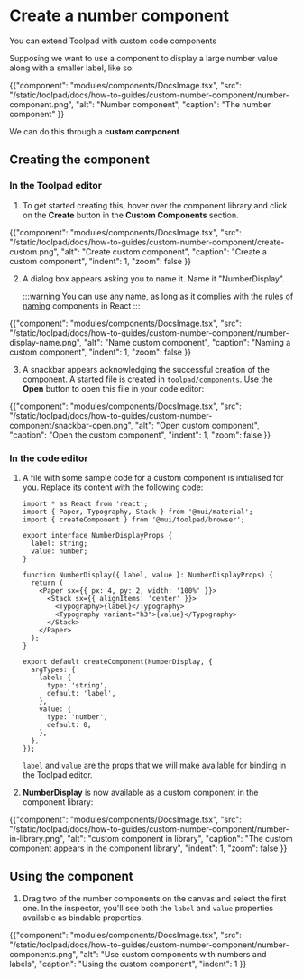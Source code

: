 # Create a number component

<p class="description">You can extend Toolpad with custom code components </p>

Supposing we want to use a component to display a large number value along with a smaller label, like so:

{{"component": "modules/components/DocsImage.tsx", "src": "/static/toolpad/docs/how-to-guides/custom-number-component/number-component.png", "alt": "Number component", "caption": "The number component" }}

We can do this through a **custom component**.

## Creating the component

### In the Toolpad editor

1. To get started creating this, hover over the component library and click on the **Create** button in the **Custom Components** section.

{{"component": "modules/components/DocsImage.tsx", "src": "/static/toolpad/docs/how-to-guides/custom-number-component/create-custom.png", "alt": "Create custom component", "caption": "Create a custom component", "indent": 1, "zoom": false }}

2. A dialog box appears asking you to name it. Name it "NumberDisplay".

   :::warning
   You can use any name, as long as it complies with the [rules of naming](https://react.dev/learn/your-first-component) components in React
   :::

{{"component": "modules/components/DocsImage.tsx", "src": "/static/toolpad/docs/how-to-guides/custom-number-component/number-display-name.png", "alt": "Name custom component", "caption": "Naming a custom component", "indent": 1, "zoom": false }}

3. A snackbar appears acknowledging the successful creation of the component. A started file is created in `toolpad/components`. Use the **Open** button to open this file in your code editor:

{{"component": "modules/components/DocsImage.tsx", "src": "/static/toolpad/docs/how-to-guides/custom-number-component/snackbar-open.png", "alt": "Open custom component", "caption": "Open the custom component", "indent": 1, "zoom": false }}

### In the code editor

1. A file with some sample code for a custom component is initialised for you. Replace its content with the following code:

   ```tsx
   import * as React from 'react';
   import { Paper, Typography, Stack } from '@mui/material';
   import { createComponent } from '@mui/toolpad/browser';

   export interface NumberDisplayProps {
     label: string;
     value: number;
   }

   function NumberDisplay({ label, value }: NumberDisplayProps) {
     return (
       <Paper sx={{ px: 4, py: 2, width: '100%' }}>
         <Stack sx={{ alignItems: 'center' }}>
           <Typography>{label}</Typography>
           <Typography variant="h3">{value}</Typography>
         </Stack>
       </Paper>
     );
   }

   export default createComponent(NumberDisplay, {
     argTypes: {
       label: {
         type: 'string',
         default: 'label',
       },
       value: {
         type: 'number',
         default: 0,
       },
     },
   });
   ```

   `label` and `value` are the props that we will make available for binding in the Toolpad editor.

2. **NumberDisplay** is now available as a custom component in the component library:

{{"component": "modules/components/DocsImage.tsx", "src": "/static/toolpad/docs/how-to-guides/custom-number-component/number-in-library.png", "alt": "custom component in library", "caption": "The custom component appears in the component library", "indent": 1, "zoom": false }}

## Using the component

1. Drag two of the number components on the canvas and select the first one. In the inspector, you'll see both the `label` and `value` properties available as bindable properties.

{{"component": "modules/components/DocsImage.tsx", "src": "/static/toolpad/docs/how-to-guides/custom-number-component/number-components.png", "alt": "Use custom components with numbers and labels", "caption": "Using the custom component", "indent": 1 }}
